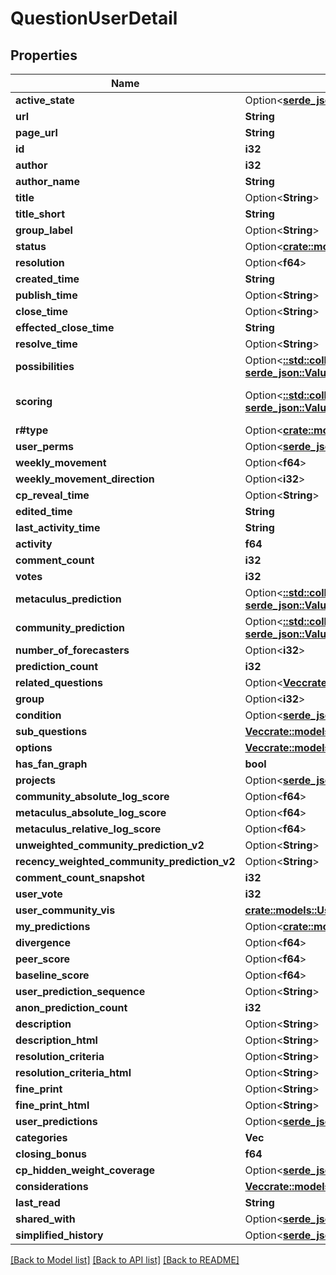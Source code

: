 # QuestionUserDetail

## Properties

Name | Type | Description | Notes
------------ | ------------- | ------------- | -------------
**active_state** | Option<[**serde_json::Value**](.md)> |  | [readonly]
**url** | **String** |  | [readonly]
**page_url** | **String** |  | [readonly]
**id** | **i32** |  | [readonly]
**author** | **i32** |  | [readonly]
**author_name** | **String** |  | [readonly]
**title** | Option<**String**> |  | [optional]
**title_short** | **String** |  | [readonly]
**group_label** | Option<**String**> |  | [optional]
**status** | Option<[**crate::models::Status3baEnum**](Status3baEnum.md)> |  | [optional]
**resolution** | Option<**f64**> |  | [readonly]
**created_time** | **String** |  | [readonly]
**publish_time** | Option<**String**> |  | [optional]
**close_time** | Option<**String**> |  | [optional]
**effected_close_time** | **String** |  | [readonly]
**resolve_time** | Option<**String**> |  | [optional]
**possibilities** | Option<[**::std::collections::HashMap<String, serde_json::Value>**](serde_json::Value.md)> |  | [optional]
**scoring** | Option<[**::std::collections::HashMap<String, serde_json::Value>**](serde_json::Value.md)> |  | [optional][default to {}]
**r#type** | Option<[**crate::models::QuestionTypes**](QuestionTypes.md)> |  | [optional]
**user_perms** | Option<[**serde_json::Value**](.md)> |  | [readonly]
**weekly_movement** | Option<**f64**> |  | [optional]
**weekly_movement_direction** | Option<**i32**> |  | [optional]
**cp_reveal_time** | Option<**String**> |  | [optional]
**edited_time** | **String** |  | [readonly]
**last_activity_time** | **String** |  | [readonly]
**activity** | **f64** |  | [readonly]
**comment_count** | **i32** |  | [readonly]
**votes** | **i32** |  | [readonly]
**metaculus_prediction** | Option<[**::std::collections::HashMap<String, serde_json::Value>**](serde_json::Value.md)> |  | [readonly]
**community_prediction** | Option<[**::std::collections::HashMap<String, serde_json::Value>**](serde_json::Value.md)> |  | [readonly]
**number_of_forecasters** | Option<**i32**> |  | [readonly]
**prediction_count** | **i32** |  | 
**related_questions** | Option<[**Vec<crate::models::QuestionRelated>**](QuestionRelated.md)> |  | [readonly]
**group** | Option<**i32**> |  | [readonly]
**condition** | Option<[**serde_json::Value**](.md)> |  | [readonly]
**sub_questions** | [**Vec<crate::models::SubQuestionUserDetail>**](SubQuestionUserDetail.md) |  | 
**options** | [**Vec<crate::models::Option>**](Option.md) |  | [readonly]
**has_fan_graph** | **bool** |  | [readonly]
**projects** | Option<[**serde_json::Value**](.md)> |  | [readonly]
**community_absolute_log_score** | Option<**f64**> |  | [readonly]
**metaculus_absolute_log_score** | Option<**f64**> |  | [readonly]
**metaculus_relative_log_score** | Option<**f64**> |  | [readonly]
**unweighted_community_prediction_v2** | Option<**String**> |  | [readonly]
**recency_weighted_community_prediction_v2** | Option<**String**> |  | [readonly]
**comment_count_snapshot** | **i32** |  | [readonly]
**user_vote** | **i32** |  | [readonly]
**user_community_vis** | [**crate::models::UserCommunityVisEnum**](UserCommunityVisEnum.md) |  | [readonly]
**my_predictions** | Option<[**crate::models::ExtendedPredictionUsername**](ExtendedPredictionUsername.md)> |  | [optional]
**divergence** | Option<**f64**> |  | [readonly]
**peer_score** | Option<**f64**> |  | [readonly]
**baseline_score** | Option<**f64**> |  | [readonly]
**user_prediction_sequence** | Option<**String**> |  | [readonly]
**anon_prediction_count** | **i32** |  | [readonly]
**description** | Option<**String**> |  | [optional]
**description_html** | Option<**String**> |  | [optional]
**resolution_criteria** | Option<**String**> |  | [optional]
**resolution_criteria_html** | Option<**String**> |  | [optional]
**fine_print** | Option<**String**> |  | [optional]
**fine_print_html** | Option<**String**> |  | [optional]
**user_predictions** | Option<[**serde_json::Value**](.md)> |  | [readonly]
**categories** | **Vec<String>** |  | 
**closing_bonus** | **f64** |  | [readonly]
**cp_hidden_weight_coverage** | Option<[**serde_json::Value**](.md)> |  | [readonly]
**considerations** | [**Vec<crate::models::Considerations>**](Considerations.md) |  | [readonly]
**last_read** | **String** |  | [readonly]
**shared_with** | Option<[**serde_json::Value**](.md)> |  | [readonly]
**simplified_history** | Option<[**serde_json::Value**](.md)> |  | [readonly]

[[Back to Model list]](../README.md#documentation-for-models) [[Back to API list]](../README.md#documentation-for-api-endpoints) [[Back to README]](../README.md)


